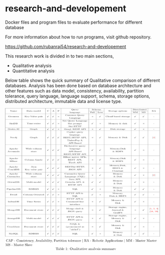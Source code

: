 # research-and-developement
Docker files and program files to evaluate performance for different database

For more information about how to run programs, visit github repository.

https://github.com/rubanraj54/research-and-developement

This research work is divided in to two main sections,

* Qualitative analysis
* Quantitative analysis

Below table shows the quick summary of Qualitative comparison of different databases. Analysis has been done based on database architecture and other features such as data model, consistency, availability, partition tolerance, query language, language support, schema, storage options, distributed architecture, immutable data and license type.

![Preview](https://raw.githubusercontent.com/rubanraj54/research-and-developement/master/images/g10997.png)
